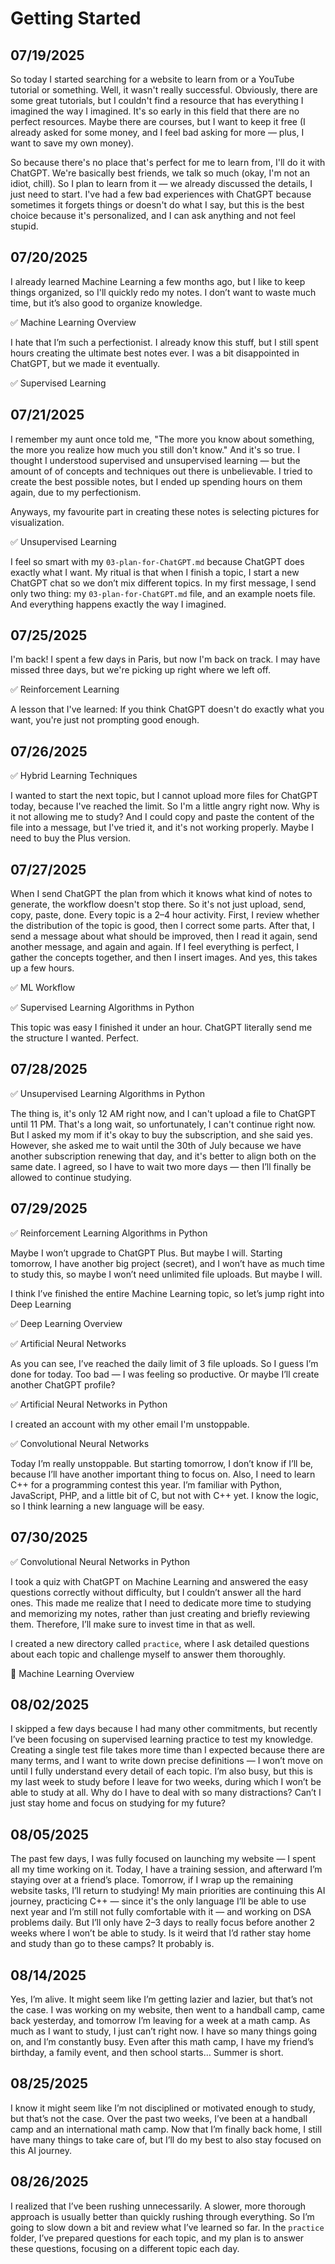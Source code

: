 # Getting Started

## 07/19/2025

So today I started searching for a website to learn from or a YouTube tutorial or something. Well, it wasn't really successful. Obviously, there are some great tutorials, but I couldn't find a resource that has everything I imagined the way I imagined. It's so early in this field that there are no perfect resources. Maybe there are courses, but I want to keep it free (I already asked for some money, and I feel bad asking for more — plus, I want to save my own money).

So because there's no place that's perfect for me to learn from, I'll do it with ChatGPT. We're basically best friends, we talk so much (okay, I'm not an idiot, chill). So I plan to learn from it — we already discussed the details, I just need to start. I've had a few bad experiences with ChatGPT because sometimes it forgets things or doesn't do what I say, but this is the best choice because it's personalized, and I can ask anything and not feel stupid.

## 07/20/2025

I already learned Machine Learning a few months ago, but I like to keep things organized, so I'll quickly redo my notes. I don’t want to waste much time, but it’s also good to organize knowledge.

✅ Machine Learning Overview

I hate that I’m such a perfectionist. I already know this stuff, but I still spent hours creating the ultimate best notes ever. I was a bit disappointed in ChatGPT, but we made it eventually.

✅ Supervised Learning

## 07/21/2025

I remember my aunt once told me, "The more you know about something, the more you realize how much you still don't know." And it's so true. I thought I understood supervised and unsupervised learning — but the amount of of concepts and techniques out there is unbelievable. I tried to create the best possible notes, but I ended up spending hours on them again, due to my perfectionism.

Anyways, my favourite part in creating these notes is selecting pictures for visualization.

✅ Unsupervised Learning

I feel so smart with my `03-plan-for-ChatGPT.md` because ChatGPT does exactly what I want. My ritual is that when I finish a topic, I start a new ChatGPT chat so we don’t mix different topics. In my first message, I send only two thing: my `03-plan-for-ChatGPT.md` file, and an example noets file. And everything happens exactly the way I imagined.

## 07/25/2025

I'm back! I spent a few days in Paris, but now I'm back on track. I may have missed three days, but we're picking up right where we left off.

✅ Reinforcement Learning

A lesson that I've learned: If you think ChatGPT doesn't do exactly what you want, you're just not prompting good enough.

## 07/26/2025

✅ Hybrid Learning Techniques

I wanted to start the next topic, but I cannot upload more files for ChatGPT today, because I've reached the limit. So I'm a little angry right now. Why is it not allowing me to study? And I could copy and paste the content of the file into a message, but I've tried it, and it's not working properly. Maybe I need to buy the Plus version.

## 07/27/2025

When I send ChatGPT the plan from which it knows what kind of notes to generate, the workflow doesn't stop there. So it's not just upload, send, copy, paste, done. Every topic is a 2–4 hour activity. First, I review whether the distribution of the topic is good, then I correct some parts. After that, I send a message about what should be improved, then I read it again, send another message, and again and again. If I feel everything is perfect, I gather the concepts together, and then I insert images. And yes, this takes up a few hours.

✅ ML Workflow

✅ Supervised Learning Algorithms in Python

This topic was easy I finished it under an hour. ChatGPT literally send me the structure I wanted. Perfect.

## 07/28/2025

✅ Unsupervised Learning Algorithms in Python

The thing is, it's only 12 AM right now, and I can't upload a file to ChatGPT until 11 PM. That's a long wait, so unfortunately, I can't continue right now. But I asked my mom if it's okay to buy the subscription, and she said yes. However, she asked me to wait until the 30th of July because we have another subscription renewing that day, and it's better to align both on the same date. I agreed, so I have to wait two more days — then I’ll finally be allowed to continue studying.

## 07/29/2025

✅ Reinforcement Learning Algorithms in Python

Maybe I won’t upgrade to ChatGPT Plus. But maybe I will. Starting tomorrow, I have another big project (secret), and I won’t have as much time to study this, so maybe I won’t need unlimited file uploads. But maybe I will.

I think I’ve finished the entire Machine Learning topic, so let’s jump right into Deep Learning

✅ Deep Learning Overview

✅ Artificial Neural Networks

As you can see, I’ve reached the daily limit of 3 file uploads. So I guess I’m done for today. Too bad — I was feeling so productive. Or maybe I’ll create another ChatGPT profile?

✅ Artificial Neural Networks in Python

I created an account with my other email I'm unstoppable.

✅ Convolutional Neural Networks

Today I’m really unstoppable. But starting tomorrow, I don’t know if I’ll be, because I’ll have another important thing to focus on. Also, I need to learn C++ for a programming contest this year. I’m familiar with Python, JavaScript, PHP, and a little bit of C, but not with C++ yet. I know the logic, so I think learning a new language will be easy.

## 07/30/2025

✅ Convolutional Neural Networks in Python

I took a quiz with ChatGPT on Machine Learning and answered the easy questions correctly without difficulty, but I couldn’t answer all the hard ones. This made me realize that I need to dedicate more time to studying and memorizing my notes, rather than just creating and briefly reviewing them. Therefore, I’ll make sure to invest time in that as well.

I created a new directory called `practice`, where I ask detailed questions about each topic and challenge myself to answer them thoroughly.

📝 Machine Learning Overview

## 08/02/2025

I skipped a few days because I had many other commitments, but recently I’ve been focusing on supervised learning practice to test my knowledge. Creating a single test file takes more time than I expected because there are many terms, and I want to write down precise definitions — I won’t move on until I fully understand every detail of each topic. I’m also busy, but this is my last week to study before I leave for two weeks, during which I won’t be able to study at all. Why do I have to deal with so many distractions? Can’t I just stay home and focus on studying for my future?

## 08/05/2025

The past few days, I was fully focused on launching my website — I spent all my time working on it. Today, I have a training session, and afterward I’m staying over at a friend’s place. Tomorrow, if I wrap up the remaining website tasks, I’ll return to studying! My main priorities are continuing this AI journey, practicing C++ — since it's the only language I’ll be able to use next year and I’m still not fully comfortable with it — and working on DSA problems daily. But I’ll only have 2–3 days to really focus before another 2 weeks where I won’t be able to study. Is it weird that I’d rather stay home and study than go to these camps? It probably is.

## 08/14/2025

Yes, I’m alive. It might seem like I’m getting lazier and lazier, but that’s not the case. I was working on my website, then went to a handball camp, came back yesterday, and tomorrow I’m leaving for a week at a math camp. As much as I want to study, I just can’t right now. I have so many things going on, and I’m constantly busy. Even after this math camp, I have my friend’s birthday, a family event, and then school starts… Summer is short.

## 08/25/2025

I know it might seem like I’m not disciplined or motivated enough to study, but that’s not the case. Over the past two weeks, I’ve been at a handball camp and an international math camp. Now that I’m finally back home, I still have many things to take care of, but I’ll do my best to also stay focused on this AI journey.

## 08/26/2025

I realized that I’ve been rushing unnecessarily. A slower, more thorough approach is usually better than quickly rushing through everything. So I’m going to slow down a bit and review what I’ve learned so far. In the `practice` folder, I’ve prepared questions for each topic, and my plan is to answer these questions, focusing on a different topic each day.
